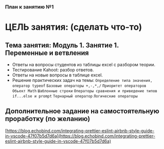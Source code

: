 ### План к занятию №1

# ЦЕЛЬ занятия: (сделать что-то)

## Тема занятия: Модуль 1. Занятие 1. Переменные и ветвления

- Ответы на вопросы студентов из таблицы excel с разбором теории.
- Тестирование Kahoot: разбор ответов.
- Ответы на новые вопросы в таблице excel.
- Решение практических задач на темы:
`Определение типа значения, оператор typeof`
`Базовые операторы +,-,*,/`
`Приоритет операторов`
`Обьект Math`
`Шаблонные строки`
`Операторы сравнения и приведение типов`
`if...else и prompt`
`Тернарный оператор`
`Логические операторы`


## Дополнительное задание на самостоятельную проработку (по желанию)

[https://blog.echobind.com/integrating-prettier-eslint-airbnb-style-guide-in-vscode-47f07b5d7d6a](https://blog.echobind.com/integrating-prettier-eslint-airbnb-style-guide-in-vscode-47f07b5d7d6a)

